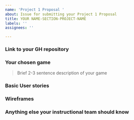 ```yaml
---
name: 'Project 1 Proposal '
about: Issue for submitting your Project 1 Proposal
title: YOUR NAME-SECTION-PROJECT-NAME
labels: ''
assignees: ''

---
```


### Link to your GH repository

### Your chosen game 
> Brief 2-3 sentence description of your game

### Basic User stories

### Wireframes 

### Anything else your instructional team should know
